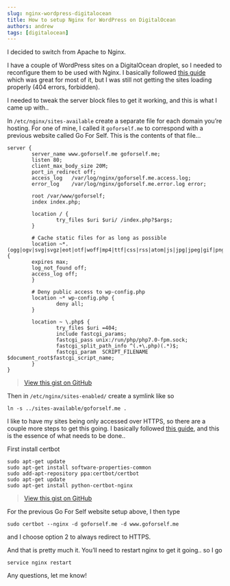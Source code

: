 ```yaml
---
slug: nginx-wordpress-digitalocean
title: How to setup Nginx for WordPress on DigitalOcean
authors: andrew
tags: [digitalocean]
---
```


I decided to switch from Apache to Nginx.

I have a couple of WordPress sites on a DigitalOcean droplet, so I needed to reconfigure them to be used with Nginx. I basically followed [this guide](https://www.digitalocean.com/community/tutorials/how-to-install-wordpress-with-lemp-on-ubuntu-16-04) which was great for most of it, but I was still not getting the sites loading properly (404 errors, forbidden).

I needed to tweak the server block files to get it working, and this is what I came up with..

In `/etc/nginx/sites-available` create a separate file for each domain you’re hosting. For one of mine, I called it `goforself.me` to correspond with a previous website called Go For Self. This is the contents of that file…

```
server {
        server_name www.goforself.me goforself.me;
        listen 80;
        client_max_body_size 20M;
        port_in_redirect off;
        access_log   /var/log/nginx/goforself.me.access.log;
        error_log    /var/log/nginx/goforself.me.error.log error;

        root /var/www/goforself;
        index index.php;

        location / {
                try_files $uri $uri/ /index.php?$args;
        }

        # Cache static files for as long as possible
        location ~*.(ogg|ogv|svg|svgz|eot|otf|woff|mp4|ttf|css|rss|atom|js|jpg|jpeg|gif|png|ico|zip|tgz|gz|rar|bz2|doc|xls|exe|ppt|tar|mid|midi|wav|bmp|rtf|cur)$ {
        expires max;
        log_not_found off;
        access_log off;
        }

        # Deny public access to wp-config.php
        location ~* wp-config.php {
                deny all;
        }

        location ~ \.php$ {
                try_files $uri =404;
                include fastcgi_params;
                fastcgi_pass unix:/run/php/php7.0-fpm.sock;
                fastcgi_split_path_info ^(.+\.php)(.*)$;
                fastcgi_param  SCRIPT_FILENAME $document_root$fastcgi_script_name;
        }
}
```

> [View this gist on GitHub](https://gist.github.com/magician11/aa5f34fb12f267fe11672e6e32fba506)

Then in `/etc/nginx/sites-enabled/` create a symlink like so

`ln -s ../sites-available/goforself.me .`

I like to have my sites being only accessed over HTTPS, so there are a couple more steps to get this going. I basically followed [this guide](https://www.digitalocean.com/community/tutorials/how-to-secure-nginx-with-let-s-encrypt-on-ubuntu-16-04), and this is the essence of what needs to be done..

First install certbot

```
sudo apt-get update
sudo apt-get install software-properties-common
sudo add-apt-repository ppa:certbot/certbot
sudo apt-get update
sudo apt-get install python-certbot-nginx
```

> [View this gist on GitHub](https://gist.github.com/magician11/4be656ba1c8c88708361a73a94c3497d)

For the previous Go For Self website setup above, I then type

`sudo certbot --nginx -d goforself.me -d www.goforself.me`

and I choose option 2 to always redirect to HTTPS.

And that is pretty much it. You’ll need to restart nginx to get it going.. so I go

`service nginx restart`

Any questions, let me know!
